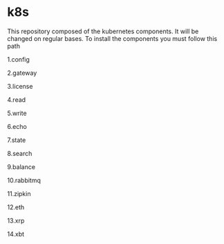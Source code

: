 # k8s
This repository composed of the kubernetes components. It will be changed on regular bases. 
To install the components you must follow this path

1.config<p>
2.gateway<p>
3.license<p>
4.read<p>
5.write<p>
6.echo<p>
7.state<p>
8.search<p>
9.balance<p>
10.rabbitmq<p>
11.zipkin<p>
12.eth<p>
13.xrp<p>
14.xbt<p>
